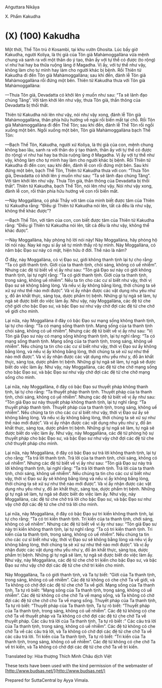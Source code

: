 Aṅguttara Nikāya

X. Phẩm Kakudha

# (X) (100) Kakudha

Một thời, Thế Tôn trú ở Kosambì, tại khu vườn Ghosita. Lúc bấy giờ Kakudha, người Koliya, là thị giả của Tôn giả Mahàmoggallàna vừa mệnh chung và sanh ra với một thân do ý tạo, thân ấy với tự thể có được (to rộng) ví như hai hay ba thửa ruộng làng ở Magadha. Vị ấy, với tự thể như vậy, không làm cho tự mình hay làm cho người khác bị bệnh. Rồi Thiên tử Kakudha đi đến Tôn giả Mahàmoggallàna; sau khi đến, đảnh lễ Tôn giả Mahàmoggallàna rồi đứng một bên. Thiên tử Kakudha thưa với Tôn giả Mahàmoggallàna:

—Thưa Tôn giả, Devadatta có khởi lên ý muốn như sau: “Ta sẽ lãnh đạo chúng Tăng”. Với tâm khởi lên như vậy, thưa Tôn giả, thần thông của Devadatta bị thối thất.

Thiên tử Kakudha nói lên như vậy, nói như vậy xong, đảnh lễ Tôn giả Mahàmoggallàna, thân phía hữu hướng về ngài rồi biến mất tại chỗ. Rồi Tôn giả Mahàmoggallàna đi đến Thế Tôn; sau khi đến, đảnh lễ Thế Tôn rồi ngồi xuống một bên. Ngồi xuống một bên, Tôn giả Mahàmoggallàna bạch Thế Tôn:

—Bạch Thế Tôn, Kakudha, người xứ Koliya, là thị giả của con, mệnh chung không bao lâu, sanh ra với thân do ý tạo thành, thân ấy với tự thể có được (to rộng) ví như hai hay ba thửa ruộng làng ở Magadha. Vị ấy với tự thể như vậy, không làm cho tự mình hay làm cho người khác bị bệnh. Rồi Thiên tử Kakudha đi đến con; sau khi đến, đảnh lễ con rồi đứng một bên. Sau khi đứng một bên, bạch Thế Tôn, Thiên tử Kakudha thưa với con: “Thưa Tôn giả, Devadatta có khởi lên ý muốn như sau: “Ta sẽ lãnh đạo chúng Tăng”. Với tâm khởi lên như vậy. Thưa Tôn giả, thần thông của Devadatta bị thối thất”. Thiên tử Kakudha, bạch Thế Tôn, nói lên như vậy. Nói như vậy xong, đảnh lễ con, rồi thân phía hữu hướng về con rồi biến mất.

—Này Moggallàna, có phải Thầy với tâm của mình biết được tâm của Thiên tử Kakudha rằng: “Ðiều gì Thiên tử Kakudha nói lên, tất cả đều là như vậy, không thể khác được”?

—Bạch Thế Tôn, với tâm của con, con biết được tâm của Thiên tử Kakudha rằng: “Ðiều gì Thiên tử Kakudha nói lên, tất cả đều là như vậy, không thể khác được”.

—Này Moggallàna, hãy phòng hộ lời nói này! Này Moggallàna, hãy phòng hộ lời nói này. Nay kẻ ngu si ấy sẽ tự mình thấy rõ tự mình. Này Moggallàna, có năm bậc Ðạo sư này có mặt, hiện hữu ở đời. Thế nào là năm?

Ở đây, này Moggallàna, có vị Ðạo sư, giới không thanh tịnh lại tự cho rằng: “Ta có giới thanh tịnh. Giới của ta thanh tịnh, chói sáng, không có uế nhiễm”. Nhưng các đệ tử biết về vị ấy như sau: “Tôn giả Ðạo sư này có giới không thanh tịnh, lại tự nghĩ rằng: “Ta có giới thanh tịnh. Giới của ta thanh tịnh, trong sáng, không uế nhiễm”. Nếu ta tin cho các cư sĩ biết như vậy, thời vị Ðạo sư sẽ không bằng lòng. Và nếu vị ấy không bằng lòng, thời chúng ta sẽ xử sự như thế nào mới được”. Và vị ấy nhận được các vật dụng nhu yếu như y, đồ ăn khất thực, sàng tọa, dược phẩm trị bệnh. Những gì tự ngã sẽ làm, tự ngã sẽ được biết do việc làm ấy. Như vậy, này Moggallàna, các đệ tử che chở giới cho bậc Ðạo sư, và bậc Ðạo sư như vậy chờ đợi các đệ tử che chở về giới cho mình.

Lại nữa, này Moggallàna ở đây có bậc Ðạo sư mạng sống không thanh tịnh, lại tự cho rằng: “Ta có mạng sống thanh tịnh. Mạng sống của ta thanh tịnh chói sáng, không có uế nhiễm”. Nhưng các đệ tử biết về vị ấy như sau: “Vị Tôn giả Ðạo sư này có mạng sống không thanh tịnh, lại tự nghĩ rằng: “Ta có mạng sống thanh tịnh. Mạng sống của ta thanh tịnh, trong sáng, không uế nhiễm”. Nếu chúng ta tin cho các cư sĩ biết như vậy, thời vị Ðạo sư ấy không bằng lòng, và nếu vị ấy không bằng lòng, thời chúng ta sẽ xử sự như thế nào mới được”. Và vị ấy nhận được các vật dụng nhu yếu như y, đồ ăn khất thực, sàng tọa, dược phẩm trị bệnh. Những gì tự ngã sẽ làm, tự ngã sẽ được biết do việc làm ấy. Như vậy, này Moggallàna, các đệ tử che chở mạng sống cho bậc Ðạo sư, và bậc Ðạo sư như vậy chờ đợi các đệ tử che chở mạng sống cho mình.

Lại nữa, này Moggallàna, ở đây có bậc Ðạo sư thuyết pháp không thanh tịnh, lại tự cho rằng: “Ta thuyết pháp thanh tịnh. Thuyết pháp của ta thanh tịnh, chói sáng, không có uế nhiễm”. Nhưng các đệ tử biết về vị ấy như sau: “Tôn giả Ðạo sư này thuyết pháp không thanh tịnh, lại tự nghĩ rằng: “Ta thuyết pháp thanh tịnh. Thuyết pháp của ta thanh tịnh, trong sáng, không uế nhiễm”. Nếu chúng ta tin cho các cư sĩ biết như vậy, thời vị Đạo sư ấy sẽ không bằng lòng. Và nếu vị ấy không bằng lòng, thời chúng ta sẽ xử sự như thế nào mới được”. Và vị ấy nhận được các vật dụng nhu yếu như y, đồ ăn khất thực, sàng tọa, dược phẩm trị bệnh. Những gì tự ngã sẽ làm, tự ngã sẽ được biết do việc làm ấy. Như vậy, này Moggallàna, các đệ tử phòng hộ sự thuyết pháp cho bậc Ðạo sư, và bậc Ðạo sư như vậy chờ đợi các đệ tử che chở thuyết pháp cho mình.

Lại nữa, này Moggallàna, ở đây có bậc Ðạo sư trả lời không thanh tịnh, lại tự cho rằng: “Ta trả lời thanh tịnh. Trả lời của ta thanh tịnh, chói sáng, không có uế nhiễm”. Nhưng các đệ tử biết về vị ấy như sau: “Tôn giả Ðạo sư này trả lời không thanh tịnh, lại nghĩ rằng: “Ta trả lời thanh tịnh. Trả lời của ta thanh tịnh, chói sáng, không uế nhiễm”. Nếu chúng ta tin cho các cư sĩ biết như vậy, thời vị Ðạo sư ấy sẽ không bằng lòng và nếu vị ấy không bằng lòng, thời chúng ta sẽ xử sự như thế nào mới được”. Và vị ấy nhận được các vật dụng nhu yếu như y, đồ ăn khất thực, sàng tọa, dược phẩm trị bệnh. Những gì tự ngã sẽ làm, tự ngã sẽ được biết do việc làm ấy. Như vậy, này Moggallàna, các đệ tử che chở trả lời cho bậc Ðạo sư, và bậc Ðạo sư như vậy chờ đợi các đệ tử che chở trả lời cho mình.

Lại nữa, này Moggallàna, ở đây có bậc Ðạo sư tri kiến không thanh tịnh, lại tự cho rằng: “Ta có tri kiến thanh tịnh. Tri kiến của ta thanh tịnh, chới sáng, không có uế nhiễm”. Nhưng các đệ tử biết về vị ấy như sau: “Tôn giả Ðạo sư này tri kiến không thanh tịnh, lại tự nghĩ rằng: “Ta có tri kiến thanh tịnh. Tri kiến của ta thanh tịnh, trong sáng, không có uế nhiễm”. Nếu chúng ta tin cho các cư sĩ biết như vậy, thời vị Ðạo sư sẽ không bằng lòng và nếu vị ấy không bằng lòng, thời chúng ta sẽ xử sự như thế nào mới được”. Và vị ấy nhận được các vật dụng nhu yếu như y, đồ ăn khất thực, sàng tọa, dược phẩm trị bệnh. Những gì tự ngã sẽ làm, tự ngã sẽ được biết do việc làm ấy. Như vậy, này Moggallàna, các đệ tử che chở tri kiến cho bậc Ðạo sư, và bậc Ðạo sư như vậy chờ đợi các đệ tử che chở tri kiến cho mình.

Này Moggallàna, Ta có giới thanh tịnh, và Ta tự biết: “Giới của Ta thanh tịnh, trong sáng, không có uế nhiễm”. Các đệ tử không có che chở Ta về giới, và Ta không có chờ đợi các đệ tử che chở Ta về giới. Mạng sống của Ta thanh tịnh, Ta tự rõ biết: “Mạng sống của Ta thanh tịnh, trong sáng, không có uế nhiễm”. Các đệ tử không có che chở Ta về mạng sống, và Ta không có chờ đợi các đệ tử che chở cho Ta về mạng sống. Thuyết pháp của Ta thanh tịnh, Ta tự rõ biết: “Thuyết pháp của Ta thanh tịnh, Ta tự rõ biết: “Thuyết pháp của Ta thanh tịnh, trong sáng, không có uế nhiễm”. Các đệ tử không có che chở Ta về thuyết pháp và Ta không có chờ đợi các đệ tử che chở Ta về thuyết pháp. Các câu trả lời của Ta thanh tịnh, Ta tự rõ biết :” Các câu trả lời của Ta thanh tịnh, trong sáng, không có uế nhiễm”. Các đệ tử không có che chở Ta về các câu trả lời, và Ta không có chờ đợi các đệ tử che chở Ta về các câu trả lời. Tri kiến của Ta thanh tịnh, Ta tự rõ biết: “Tri kiến của Ta thanh tịnh, trong sáng, không có uế nhiễm”. Các đệ tử không có che chở Ta về tri kiến, và Ta không có chờ đợi các đệ tử che chở Ta về tri kiến.

Translated by: Hòa thượng Thích Minh Châu dịch Việt

These texts have been used with the kind permission of the webmaster of [http://www.budsas.net/](http://www.budsas.net/)

Prepared for SuttaCentral by Ayya Vimala.